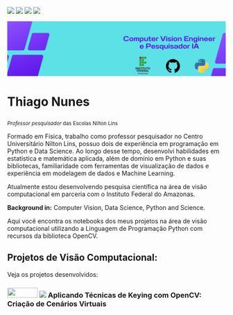 <a href='https://www.linkedin.com/in/prof-thiago-nunes'><img src="https://img.shields.io/badge/LinkedIn-0077B5?style=for-the-badge&logo=linkedin&logoColor=white"></a>
<a href='https://www.instagram.com/thiago_nunes.py/'><img src="https://img.shields.io/badge/Instagram-E4405F?style=for-the-badge&logo=instagram&logoColor=white"></a>
<a href="https://medium.com/@thiagonunestm3"><img src="https://img.shields.io/badge/Medium-12100E?style=for-the-badge&logo=medium&logoColor=white"></a>
<a href='https://github.com/prof-Thiago-Nunes'><img src="https://img.shields.io/badge/GitHub-100000?style=for-the-badge&logo=github&logoColor=white"></a>


<p align="center">
  <img src="Data Scientist.png" >
</p>

# Thiago Nunes
<sub>*Professor pesquisador* das Escolas Nilton Lins 

Formado em Física, trabalho como professor pesquisador no Centro Universitário Nilton Lins, possuo dois de experiência em programação em Python e Data Science. Ao longo desse tempo, desenvolvi habilidades em estatística e matemática aplicada, além de domínio em Python e suas bibliotecas, familiaridade com ferramentas de visualização de dados e experiência em modelagem de dados e Machine Learning.
 
Atualmente estou desenvolvendo pesquisa científica na área de visão computacional em parceria com o Instituto Federal do Amazonas.


**Background in:** Computer Vision, Data Science, Python and Science.
  
Aqui você encontra os notebooks dos meus projetos na área de visão computacional utilizando a Linguagem de Programação Python com recursos da biblioteca OpenCV.



## Projetos de Visão Computacional:
Veja os projetos desenvolvidos:

<h3><a href='https://github.com/prof-Thiago-Nunes/Computer_vision/blob/main/teste.py'><img height= "23px" width="70px"src="https://img.shields.io/badge/Python-F37626.svg?&amp;style=for-the-badge&amp;logo=Jupyter&amp;logoColor=white"></a> <a href="https://medium.com/@thiagonunestm3/business-intelligence-com-gcp-e-python-4848fda9ddbc"><img src="https://img.shields.io/badge/Medium-12100E?style=for-the-badge&logo=medium&logoColor=white" width="70px"></a> Aplicando Técnicas de Keying com OpenCV: Criação de Cenários Virtuais <h3>
